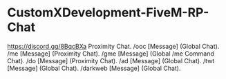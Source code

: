 # CustomXDevelopment-FiveM-RP-Chat
https://discord.gg/8BqcBXa
Proximity Chat.
/ooc [Message] (Global Chat).
/me [Message] (Proximity Chat).
/gme [Message] (Global /me Command Chat).
/do [Message] (Proximity Chat).
/ad [Message] (Global Chat).
/twt [Message] (Global Chat).
/darkweb [Message] (Global Chat).
